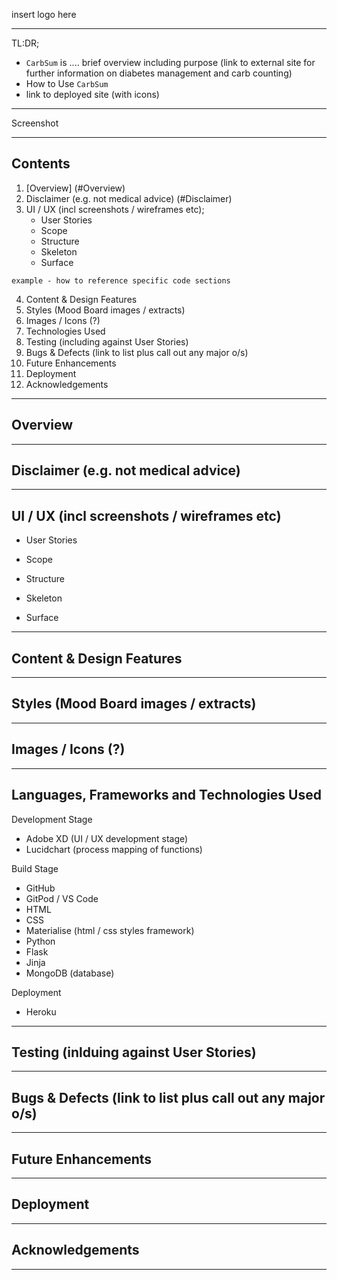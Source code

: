 insert logo here

***

TL:DR; 
- `CarbSum` is .... brief overview including purpose (link to external site for further information on diabetes management and carb counting)
- How to Use `CarbSum`
- link to deployed site (with icons)

***
Screenshot
***

## Contents
1. [Overview] (#Overview)
2. Disclaimer (e.g. not medical advice) (#Disclaimer)
3. UI / UX (incl screenshots / wireframes etc);
    - User Stories
    - Scope
    - Structure
    - Skeleton
    - Surface


```
example - how to reference specific code sections
```

4. Content & Design Features
5. Styles (Mood Board images / extracts)
6. Images / Icons (?)
7. Technologies Used
8. Testing (including against User Stories)
9. Bugs & Defects (link to list plus call out any major o/s)
10. Future Enhancements
11. Deployment
12. Acknowledgements
------

## Overview

------
## Disclaimer (e.g. not medical advice)


------
## UI / UX (incl screenshots / wireframes etc)

- User Stories

- Scope

- Structure

- Skeleton

- Surface

------
## Content & Design Features



------
## Styles (Mood Board images / extracts)



------
## Images / Icons (?)



------
## Languages, Frameworks and Technologies Used
Development Stage 
- Adobe XD (UI / UX development stage)
- Lucidchart (process mapping of functions) 

Build Stage
- GitHub
- GitPod / VS Code
- HTML
- CSS
- Materialise (html / css styles framework)
- Python
- Flask
- Jinja
- MongoDB (database)

Deployment
- Heroku 

------
## Testing (inlduing against User Stories)



------
## Bugs & Defects (link to list plus call out any major o/s)



------
## Future Enhancements



------
## Deployment



------
## Acknowledgements


------
